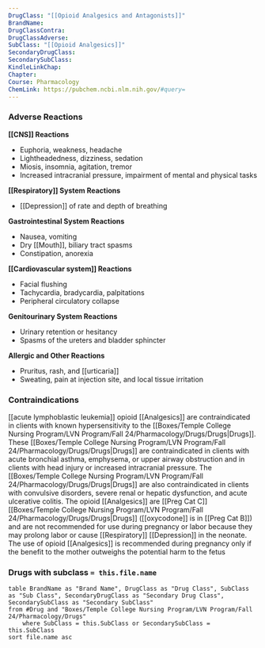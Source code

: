 ```yaml
---
DrugClass: "[[Opioid Analgesics and Antagonists]]"
BrandName: 
DrugClassContra: 
DrugClassAdverse: 
SubClass: "[[Opioid Analgesics]]"
SecondaryDrugClass: 
SecondarySubClass: 
KindleLinkChap: 
Chapter: 
Course: Pharmacology
ChemLink: https://pubchem.ncbi.nlm.nih.gov/#query=
---
```

### Adverse Reactions 
**[[CNS]] Reactions** 
- Euphoria, weakness, headache 
- Lightheadedness, dizziness, sedation 
- Miosis, insomnia, agitation, tremor 
- Increased intracranial pressure, impairment of mental and physical tasks 

**[[Respiratory]] System Reactions** 
- [[Depression]] of rate and depth of breathing 

**Gastrointestinal System Reactions**
- Nausea, vomiting 
- Dry [[Mouth]], biliary tract spasms 
- Constipation, anorexia 

**[[Cardiovascular system]] Reactions**
- Facial flushing 
- Tachycardia, bradycardia, palpitations 
- Peripheral circulatory collapse 

**Genitourinary System Reactions** 
- Urinary retention or hesitancy 
- Spasms of the ureters and bladder sphincter 

**Allergic and Other Reactions**
- Pruritus, rash, and [[urticaria]] 
- Sweating, pain at injection site, and local tissue irritation
### Contraindications
[[acute lymphoblastic leukemia]] opioid [[Analgesics]] are contraindicated in clients with known hypersensitivity to the [[Boxes/Temple College Nursing Program/LVN Program/Fall 24/Pharmacology/Drugs/Drugs|Drugs]]. These [[Boxes/Temple College Nursing Program/LVN Program/Fall 24/Pharmacology/Drugs/Drugs|Drugs]] are contraindicated in clients with acute bronchial asthma, emphysema, or upper airway obstruction and in clients with head injury or increased intracranial pressure. The [[Boxes/Temple College Nursing Program/LVN Program/Fall 24/Pharmacology/Drugs/Drugs|Drugs]] are also contraindicated in clients with convulsive disorders, severe renal or hepatic dysfunction, and acute ulcerative colitis. The opioid [[Analgesics]] are [[Preg Cat C]] [[Boxes/Temple College Nursing Program/LVN Program/Fall 24/Pharmacology/Drugs/Drugs|Drugs]] ([[oxycodone]] is in [[Preg Cat B]]) and are not recommended for use during pregnancy or labor because they may prolong labor or cause [[Respiratory]] [[Depression]] in the neonate. The use of opioid [[Analgesics]] is recommended during pregnancy only if the benefit to the mother outweighs the potential harm to the fetus

### Drugs with subclass `= this.file.name`
```dataview
table BrandName as "Brand Name", DrugClass as "Drug Class", SubClass as "Sub Class", SecondaryDrugClass as "Secondary Drug Class", SecondarySubClass as "Secondary SubClass"
from #Drug and "Boxes/Temple College Nursing Program/LVN Program/Fall 24/Pharmacology/Drugs" 
	where SubClass = this.SubClass or SecondarySubClass = this.SubClass
sort file.name asc
```
